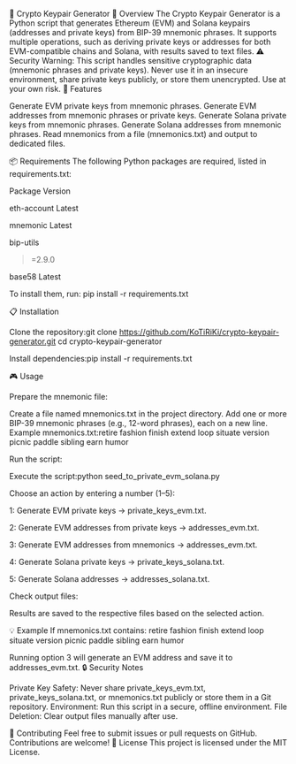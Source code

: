 📝 Crypto Keypair Generator
🌟 Overview
The Crypto Keypair Generator is a Python script that generates Ethereum (EVM) and Solana keypairs (addresses and private keys) from BIP-39 mnemonic phrases. It supports multiple operations, such as deriving private keys or addresses for both EVM-compatible chains and Solana, with results saved to text files.
⚠️ Security Warning: This script handles sensitive cryptographic data (mnemonic phrases and private keys). Never use it in an insecure environment, share private keys publicly, or store them unencrypted. Use at your own risk.
🚀 Features

Generate EVM private keys from mnemonic phrases.
Generate EVM addresses from mnemonic phrases or private keys.
Generate Solana private keys from mnemonic phrases.
Generate Solana addresses from mnemonic phrases.
Read mnemonics from a file (mnemonics.txt) and output to dedicated files.

📦 Requirements
The following Python packages are required, listed in requirements.txt:



Package
Version



eth-account
Latest


mnemonic
Latest


bip-utils
>=2.9.0


base58
Latest


To install them, run:
pip install -r requirements.txt

📋 Installation

Clone the repository:git clone https://github.com/KoTiRiKi/crypto-keypair-generator.git
cd crypto-keypair-generator


Install dependencies:pip install -r requirements.txt



🎮 Usage

Prepare the mnemonic file:

Create a file named mnemonics.txt in the project directory.
Add one or more BIP-39 mnemonic phrases (e.g., 12-word phrases), each on a new line.
Example mnemonics.txt:retire fashion finish extend loop situate version picnic paddle sibling earn humor




Run the script:

Execute the script:python seed_to_private_evm_solana.py


Choose an action by entering a number (1–5):

1: Generate EVM private keys → private_keys_evm.txt.

2: Generate EVM addresses from private keys → addresses_evm.txt.

3: Generate EVM addresses from mnemonics → addresses_evm.txt.

4: Generate Solana private keys → private_keys_solana.txt.

5: Generate Solana addresses → addresses_solana.txt.




Check output files:

Results are saved to the respective files based on the selected action.



💡 Example
If mnemonics.txt contains:
retire fashion finish extend loop situate version picnic paddle sibling earn humor

Running option 3 will generate an EVM address and save it to addresses_evm.txt.
🔒 Security Notes

Private Key Safety: Never share private_keys_evm.txt, private_keys_solana.txt, or mnemonics.txt publicly or store them in a Git repository.
Environment: Run this script in a secure, offline environment.
File Deletion: Clear output files manually after use.

🤝 Contributing
Feel free to submit issues or pull requests on GitHub. Contributions are welcome!
📜 License
This project is licensed under the MIT License.
